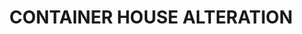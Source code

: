 ---
title: CONTAINER HOUSE ALTERATION
description: >
  Container house in Central Otago
year: 2023
position: 1
images:
  - src: /assets/uploads/A-2302-1.PNG
  - src: /assets/uploads/A-2302-2.jpg
  - src: /assets/uploads/A-2302-3.PNG
tags: alterations
---